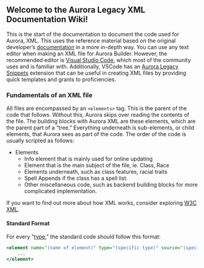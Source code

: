 ## Welcome to the Aurora Legacy XML Documentation Wiki!
This is the start of the documentation to document the code used for Aurora, XML. This uses the reference material based on the original developer’s [documentation](https://aurorabuilder.com/documentation/) in a more in-depth way. You can use any text editor when making an XML file for Aurora Builder. However, the recommended editor is [Visual Studio Code](https://code.visualstudio.com/), which most of the community uses and is familiar with. Additionally, VSCode has an [Aurora Legacy Snippets](https://marketplace.visualstudio.com/items?itemName=AuroraLegacy.auroralegacy-snippets) extension that can be useful in creating XML files by providing quick templates and grants to proficiencies.

### Fundamentals of an XML file
All files are encompassed by an `<elements>` tag. This is the parent of the code that follows. Without this, Aurora skips over reading the contents of the file.
The building blocks with Aurora XML are these elements, which are the parent part of a “tree.” Everything underneath is sub-elements, or child elements, that Aurora sees as part of the code. The order of the code is usually scripted as follows:
* Elements
    * Info element that is mainly used for online updating
    * Element that is the main subject of the file, ie. Class, Race
    * Elements underneath, such as class features, racial traits
    * Spell Appends if the class has a spell list.
    * Other miscellaneous code, such as backend building blocks for more complicated implementation.

If you want to find out more about how XML works, consider exploring [W3C XML](https://www.w3.org/TR/2008/REC-xml-20081126/).

#### Standard Format

For every "[type](https://github.com/MeriadarGoblin/legacy-repository/wiki/Types)," the standard code should follow this format:
```xml
<element name="(name of element)" type="(specific type)" source="(specific source, ie. Homebrew)" id="(unique ID(see Anatomy of the Element))">
    ...
</element>
```
